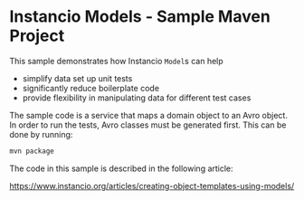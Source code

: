 # Instancio Models - Sample Maven Project

This sample demonstrates how Instancio `Model`s can help

- simplify data set up unit tests
- significantly reduce boilerplate code
- provide flexibility in manipulating data for different test cases

The sample code is a service that maps a domain object to an Avro object.
In order to run the tests, Avro classes must be generated first.
This can be done by running:

```sh
mvn package
```

The code in this sample is described in the following article:

https://www.instancio.org/articles/creating-object-templates-using-models/
